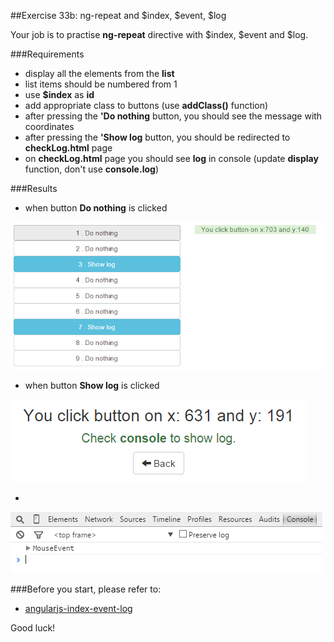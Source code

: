 ##Exercise 33b: ng-repeat and $index, $event, $log

Your job is to practise **ng-repeat** directive with $index, $event and $log.

###Requirements
* display all the elements from the **list**
* list items should be numbered from 1
* use **$index** as **id** 
* add appropriate class to buttons (use **addClass()** function)
* after pressing the **'Do nothing** button, you should see the message with coordinates
* after pressing the **'Show log** button, you should be redirected to **checkLog.html** page
* on **checkLog.html** page you should see **log** in console (update **display** function, don't use **console.log**)

###Results

* when button **Do nothing** is clicked

![alt text](app/assets/1.png "1")

* when button **Show log** is clicked

![alt text](app/assets/2.png "2")

*

![alt text](app/assets/3.png "3")

###Before you start, please refer to:
* [angularjs-index-event-log](https://egghead.io/lessons/angularjs-index-event-log)


Good luck!
